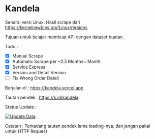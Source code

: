 # Kandela

Senarai versi Linux. Hasil scrape dari <https://kernelnewbies.org/LinuxVersions>

Tujuan untuk belajar membuat API dengan dataset buatan.

Todo :

- [x] Manual Scrape
- [x] Automatic Scrape per ~2.5 Months~ Month
- [x] Service Express
- [x] Version and Detail Version
- [ ] Fix Wrong Order Detail

Berjalan di : <https://kandela.vercel.app>

Tautan pendek : <https://s.id/kandela>

Status Update :

[![Update Data](https://github.com/fadzikri/kandela/actions/workflows/update.yml/badge.svg?branch=main)](https://github.com/fadzikri/kandela/actions/workflows/update.yml)

Catatan : Terkadang tautan pendek lama loading-nya, dan jangan pakai untuk HTTP Request
